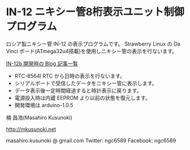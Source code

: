# IN-12 ニキシー管8桁表示ユニット制御プログラム

ロシア製ニキシー管 IN-12 の表示プログラムです。
Strawberry Linux の Da Vinci ボード(ATmega32u4搭載)を使用しニキシー管の表示を行ないます。

[IN-12b 開発時の Blog 記事一覧](http://mkusunoki.net/?s=IN-12)


* RTC-8564l RTC から日時の表示を行ないます。
* シリアルポートで受信したデータをニキシー管に表示します。
* データ表示後一定時間経過すると時計表示に戻ります。
* 電源投入時は内蔵 EEPROM より以前の状態を復元します。
* 開発環境は arduino-1.0.5


楠 昌浩(Masahiro Kusunoki)

http://mkusunoki.net

masahiro.kusunoki @ gmail.com
Twitter: ngc6589
Facebook: ngc6589

